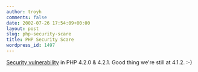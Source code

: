 ```yaml
---
author: troyh
comments: false
date: 2002-07-26 17:54:09+00:00
layout: post
slug: php-security-scare
title: PHP Security Scare
wordpress_id: 1497
---
```


[Security vulnerability](http://www.php.net/release_4_2_2.php) in PHP 4.2.0 & 4.2.1. Good thing we're still at 4.1.2. :-)
